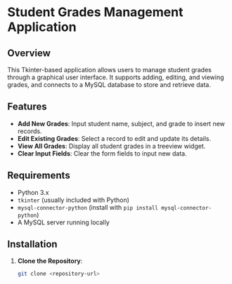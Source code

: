# Student Grades Management Application

## Overview

This Tkinter-based application allows users to manage student grades through a graphical user interface. It supports adding, editing, and viewing grades, and connects to a MySQL database to store and retrieve data.

## Features

- **Add New Grades**: Input student name, subject, and grade to insert new records.
- **Edit Existing Grades**: Select a record to edit and update its details.
- **View All Grades**: Display all student grades in a treeview widget.
- **Clear Input Fields**: Clear the form fields to input new data.

## Requirements

- Python 3.x
- `tkinter` (usually included with Python)
- `mysql-connector-python` (install with `pip install mysql-connector-python`)
- A MySQL server running locally

## Installation

1. **Clone the Repository**:

   ```bash
   git clone <repository-url>
